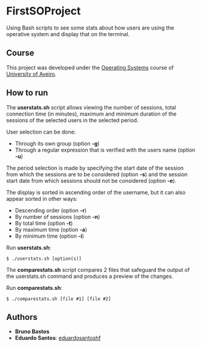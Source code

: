 # FirstSOProject

Using Bash scripts to see some stats about how users are using the operative system and display that on the terminal.

## Course
This project was developed under the [Operating Systems](https://www.ua.pt/en/uc/12293) course of [University of Aveiro](https://www.ua.pt/).

## How to run
The **userstats.sh** script allows viewing the number of sessions, total connection time (in minutes), maximum and minimum duration of the sessions of the selected users in the selected period.

User selection can be done:
* Through its own group (option **-g**)
* Through a regular expression that is verified with the users name (option **-u**)

The period selection is made by specifying the start date of the session from which the sessions are to be considered (option **-s**) and the session start date from which sessions should not be considered (option **-e**).

The display is sorted in ascending order of the username, but it can also appear sorted in other ways:
* Descending order (option **-r**)
* By number of sessions (option **-n**)
* By total time (option **-t**)
* By maximum time (option **-a**)
* By minimum time (option **-i**)

Run **userstats.sh**:
```console
$ ./userstats.sh [option(s)]
```

The **comparestats.sh** script compares 2 files that safeguard the output of the userstats.sh command and produces a preview of the changes.

Run **comparestats.sh**:
```console
$ ./comparestats.sh [file #1] [file #2]
```

## Authors
* **Bruno Bastos**
* **Eduardo Santos**: [eduardosantoshf](https://github.com/eduardosantoshf)
